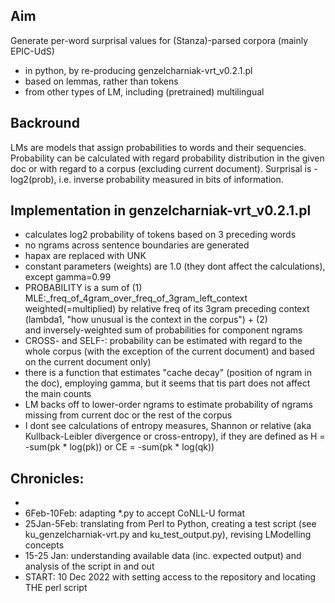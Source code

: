 ## Aim

Generate per-word surprisal values for (Stanza)-parsed corpora (mainly EPIC-UdS)
* in python, by re-producing genzelcharniak-vrt_v0.2.1.pl
* based on lemmas, rather than tokens
* from other types of LM, including (pretrained) multilingual

## Backround 

LMs are models that assign probabilities to words and their sequencies.
Probability can be calculated with regard probability distribution in the given doc or with regard to a corpus (excluding current document).
Surprisal is -log2(prob), i.e. inverse probability measured in bits of information.


## Implementation in genzelcharniak-vrt_v0.2.1.pl
* calculates log2 probability of tokens based on 3 preceding words
* no ngrams across sentence boundaries are generated
* hapax are replaced with UNK
* constant parameters (weights) are 1.0 (they dont affect the calculations), except gamma=0.99
* PROBABILITY is a sum of (1) MLE:_freq_of_4gram_over_freq_of_3gram_left_context weighted(=multiplied) by 
  relative freq of its 3gram preceding context (lambda1, "how unusual is the context in the corpus") + (2)  
  and inversely-weighted sum of probabilities for component ngrams
* CROSS- and SELF-: probability can be estimated with regard to the whole corpus (with the exception of the current document) and based on the current document only)
* there is a function that estimates "cache decay" (position of ngram in the doc), employing gamma, but it seems that tis part does not affect the main counts
* LM backs off to lower-order ngrams to estimate probability of ngrams missing from current doc or the rest of the corpus
* I dont see calculations of entropy measures, Shannon or relative (aka Kullback-Leibler divergence or cross-entropy), 
  if they are defined as H = -sum(pk * log(pk)) or CE = -sum(pk * log(qk))

## Chronicles:
* 
* 6Feb-10Feb: adapting *.py to accept CoNLL-U format
* 25Jan-5Feb: translating from Perl to Python, creating a test script (see ku_genzelcharniak-vrt.py and ku_test_output.py), revising LModelling concepts
* 15-25 Jan: understanding available data (inc. expected output) and analysis of the script in and out
* START: 10 Dec 2022 with setting access to the repository and locating THE perl script

